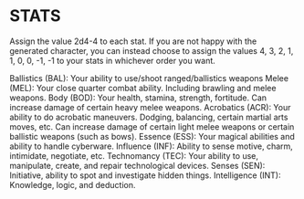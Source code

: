 STATS
=====


Assign the value 2d4-4 to each stat. If you are not happy with the generated character, you can instead choose to assign the values  4, 3, 2, 1, 1, 0, 0, -1, -1 to your stats in whichever order you want.

Ballistics (BAL): Your ability to use/shoot ranged/ballistics weapons
Melee (MEL): Your close quarter combat ability. Including brawling and melee weapons.
Body (BOD): Your health, stamina, strength, fortitude. Can increase damage of certain heavy melee weapons.
Acrobatics (ACR): Your ability to do acrobatic maneuvers. Dodging, balancing, certain martial arts moves, etc. Can increase damage of certain light melee weapons or certain ballistic weapons (such as bows).
Essence (ESS): Your magical abilities and ability to handle cyberware.
Influence (INF): Ability to sense motive, charm, intimidate, negotiate, etc.
Technomancy (TEC): Your ability to use, manipulate, create, and repair technological devices. 
Senses (SEN): Initiative, ability to spot and investigate hidden things.
Intelligence (INT): Knowledge, logic, and deduction.
